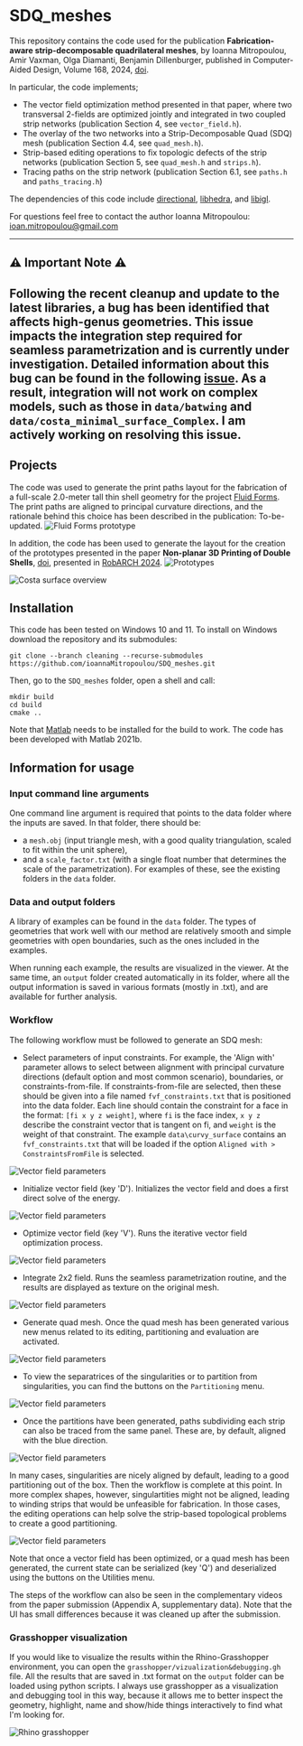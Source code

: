 # SDQ_meshes

This repository contains the code used for the publication **Fabrication-aware strip-decomposable quadrilateral meshes**, by Ioanna Mitropoulou, Amir Vaxman, Olga Diamanti, Benjamin Dillenburger, published in Computer-Aided Design, Volume 168, 2024, [doi](https://doi.org/10.1016/j.cad.2023.103666).

In particular, the code implements;
* The vector field optimization method presented in that paper, where two transversal 2-fields are optimized jointly and integrated in two coupled strip networks (publication Section 4, see `vector_field.h`).
* The overlay of the two networks into a Strip-Decomposable Quad (SDQ) mesh (publication Section 4.4, see `quad_mesh.h`).
* Strip-based editing operations to fix topologic defects of the strip networks (publication Section 5, see `quad_mesh.h` and `strips.h`).
* Tracing paths on the strip network (publication Section 6.1, see `paths.h` and `paths_tracing.h`)

The dependencies of this code include [directional](https://avaxman.github.io/Directional/), [libhedra](https://avaxman.github.io/libhedra/), and [libigl](https://libigl.github.io/).

For questions feel free to contact the author Ioanna Mitropoulou: ioan.mitropoulou@gmail.com

---
## ⚠️ **Important Note** ⚠️

Following the recent cleanup and update to the latest libraries, a bug has been identified that affects high-genus geometries. This issue impacts the integration step required for seamless parametrization and is currently under investigation. Detailed information about this bug can be found in the following [issue](https://github.com/avaxman/Directional/issues/72).
As a result, integration will not work on complex models, such as those in `data/batwing` and `data/costa_minimal_surface_Complex`. I am actively working on resolving this issue.
---

## Projects 
The code was used to generate the print paths layout for the fabrication of a full-scale 2.0-meter tall thin shell geometry for the project [Fluid Forms](https://ioannamitropoulouarch.com/index.php/2023/10/24/fluid-forms-2023/). The print paths are aligned to principal curvature directions, and the rationale behind this choice has been described in the publication: To-be-updated. 
![Fluid Forms prototype](./illustrations/FluidForms_Dominik_outside_1.jpg)

In addition, the code has been used to generate the layout for the creation of the prototypes presented in the paper **Non-planar 3D Printing of Double Shells**, [doi](TODO), presented in [RobARCH 2024](https://robarch2024.org/).
![Prototypes](./illustrations/prototypes_robarch.png)

![Costa surface overview](./illustrations/costa_Robarch.jpg)

## Installation
This code has been tested on Windows 10 and 11. To install on Windows download the repository and its submodules:

```console
git clone --branch cleaning --recurse-submodules https://github.com/ioannaMitropoulou/SDQ_meshes.git
```

Then, go to the `SDQ_meshes` folder, open a shell and call:

```console
mkdir build
cd build
cmake ..
```

Note that [Matlab](https://www.mathworks.com/products/matlab.html) needs to be installed for the build to work. The code has been developed with Matlab 2021b.

## Information for usage

### Input command line arguments
One command line argument is required that points to the data folder where the inputs are saved. In that folder, there should be:
* a `mesh.obj` (input triangle mesh, with a good quality triangulation, scaled to fit within the unit sphere), 
* and a `scale_factor.txt` (with a single float number that determines the scale of the parametrization).
For examples of these, see the existing folders in the `data` folder. 

### Data and output folders
A library of examples can be found in the `data` folder. The types of geometries that work well with our method are relatively smooth and simple geometries with open boundaries, such as the ones included in the examples. 

When running each example, the results are visualized in the viewer. At the same time, an `output` folder created automatically in its folder, where all the output information is saved in various formats (mostly in .txt), and are available for further analysis. 

### Workflow
The following workflow must be followed to generate an SDQ mesh:

- Select parameters of input constraints. For example, the 'Align with' parameter allows to select between alignment with principal curvature directions (default option and most common scenario), boundaries, or constraints-from-file.
If constraints-from-file are selected, then these should be given into a file named `fvf_constraints.txt` that is positioned into the data folder. Each line should contain the constraint for a face in the format: `[fi x y z weight]`, where `fi` is the face index, `x y z` describe the constraint vector that is tangent on fi, and `weight` is the weight of that constraint. 
The example `data\curvy_surface` contains an  `fvf_constraints.txt` that will be loaded if the option `Aligned with > ConstraintsFromFile` is selected.

![Vector field parameters](./illustrations/workflow/1.png)

- Initialize vector field (key 'D'). Initializes the vector field and does a first direct solve of the energy. 

![Vector field parameters](./illustrations/workflow/2.png)

- Optimize vector field (key 'V'). Runs the iterative vector field optimization process.

![Vector field parameters](./illustrations/workflow/3.png)

- Integrate 2x2 field. Runs the seamless parametrization routine, and the results are displayed as texture on the original mesh. 

![Vector field parameters](./illustrations/workflow/4.png)

- Generate quad mesh. Once the quad mesh has been generated various new menus related to its editing, partitioning and evaluation are activated. 

![Vector field parameters](./illustrations/workflow/5.png)

- To view the separatrices of the singularities or to partition from singularities, you can find the buttons on the `Partitioning` menu.

![Vector field parameters](./illustrations/workflow/6.png)

- Once the partitions have been generated, paths subdividing each strip can also be traced from the same panel. These are, by default, aligned with the blue direction.

![Vector field parameters](./illustrations/workflow/7.png)

In many cases, singularities are nicely aligned by default, leading to a good partitioning out of the box. Then the workflow is complete at this point. In more complex shapes, however, singulartities might not be aligned, leading to winding strips that would be unfeasible for fabrication. In those cases, the editing operations can help solve the strip-based topological problems to create a good partitioning. 

![Vector field parameters](./illustrations/workflow/8.png)

Note that once a vector field has been optimized, or a quad mesh has been generated, the current state can be serialized (key 'Q') and deserialized using the buttons on the Utilities menu. 

The steps of the workflow can also be seen in the complementary videos from the paper submission (Appendix A, supplementary data). Note that the UI has small differences because it was cleaned up after the submission.

### Grasshopper visualization

If you would like to visualize the results within the Rhino-Grasshopper environment, you can open the `grasshopper/vizualization&debugging.gh` file. All the results that are saved in .txt format on the `output` folder can be loaded using python scripts. I always use grasshopper as a visualization and debugging tool in this way, because it allows me to better inspect the geometry, highlight, name and show/hide things interactively to find what I'm looking for. 

![Rhino grasshopper](./illustrations/grasshopper.png)





